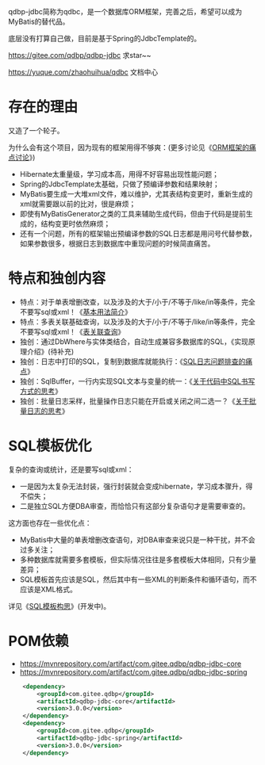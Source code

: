 qdbp-jdbc简称为qdbc，是一个数据库ORM框架，完善之后，希望可以成为MyBatis的替代品。

底层没有打算自己做，目前是基于Spring的JdbcTemplate的。

https://gitee.com/qdbp/qdbp-jdbc 求star~~

https://yuque.com/zhaohuihua/qdbc 文档中心

# 存在的理由
又造了一个轮子。

为什么会有这个项目，因为现有的框架用得不够爽：(更多讨论见《[ORM框架的痛点讨论](https://yuque.com/zhaohuihua/qdbc/gebddu)》)
* Hibernate太重量级，学习成本高，用得不好容易出现性能问题；
* Spring的JdbcTemplate太基础，只做了预编译参数和结果映射；
* MyBatis要生成一大堆xml文件，难以维护，尤其表结构变更时，重新生成的xml就需要跟以前的比对，很是麻烦；
* 即使有MyBatisGenerator之类的工具来辅助生成代码，但由于代码是提前生成的，结构变更时依然麻烦；
* 还有一个问题，所有的框架输出预编译参数的SQL日志都是用问号代替参数，
如果参数很多，根据日志到数据库中重现问题的时候简直痛苦。

# 特点和独创内容
* 特点：对于单表增删改查，以及涉及的大于/小于/不等于/like/in等条件，完全不要写sql或xml！《[基本用法简介](https://yuque.com/zhaohuihua/qdbc/vfkzgg)》
* 特点：多表关联基础查询，以及涉及的大于/小于/不等于/like/in等条件，完全不要写sql或xml！《[表关联查询](https://yuque.com/zhaohuihua/qdbc/ziz5lh)》
* 独创：通过DbWhere与实体类结合，自动生成兼容多数据库的SQL，《实现原理介绍》(待补充)
* 独创：日志中打印的SQL，复制到数据库就能执行：《[SQL日志问题排查的痛点](https://yuque.com/zhaohuihua/qdbc/cwk1uf)》
* 独创：SqlBuffer，一行内实现SQL文本与变量的统一：《[关于代码中SQL书写方式的思考](https://yuque.com/zhaohuihua/qdbc/bt2ryu)》
* 独创：批量日志采样，批量操作日志只能在开启或关闭之间二选一？《[关于批量日志的思考](https://yuque.com/zhaohuihua/qdbc/kgo239)》

# SQL模板优化
复杂的查询或统计，还是要写sql或xml：
* 一是因为太复杂无法封装，强行封装就会变成hibernate，学习成本骤升，得不偿失；
* 二是独立SQL方便DBA审查，而恰恰只有这部分复杂语句才是需要审查的。

这方面也存在一些优化点：
* MyBatis中大量的单表增删改查语句，对DBA审查来说只是一种干扰，并不会过多关注；
* 多种数据库就需要多套模板，但实际情况往往是多套模板大体相同，只有少量差异；
* SQL模板首先应该是SQL，然后其中有一些XML的判断条件和循环语句，而不应该是XML格式。

详见《[SQL模板构思](https://yuque.com/zhaohuihua/qdbc/bvk5gy)》(开发中)。

# POM依赖
* https://mvnrepository.com/artifact/com.gitee.qdbp/qdbp-jdbc-core
* https://mvnrepository.com/artifact/com.gitee.qdbp/qdbp-jdbc-spring
```xml
    <dependency>
        <groupId>com.gitee.qdbp</groupId>
        <artifactId>qdbp-jdbc-core</artifactId>
        <version>3.0.0</version>
    </dependency>
    <dependency>
        <groupId>com.gitee.qdbp</groupId>
        <artifactId>qdbp-jdbc-spring</artifactId>
        <version>3.0.0</version>
    </dependency>
```
